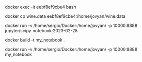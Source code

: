docker exec -it eebf8ef9cbe4 bash

docker cp wine.data eebf8ef9cbe4:/home/jovyan/wine.data

docker run -v /home/sergio/Docker:/home/jovyan/ -p 10000:8888 jupyter/scipy-notebook:2023-02-28


docker build -t my_notebook .

docker run -v /home/sergio/Docker:/home/jovyan/ -p 10000:8888 my_notebook